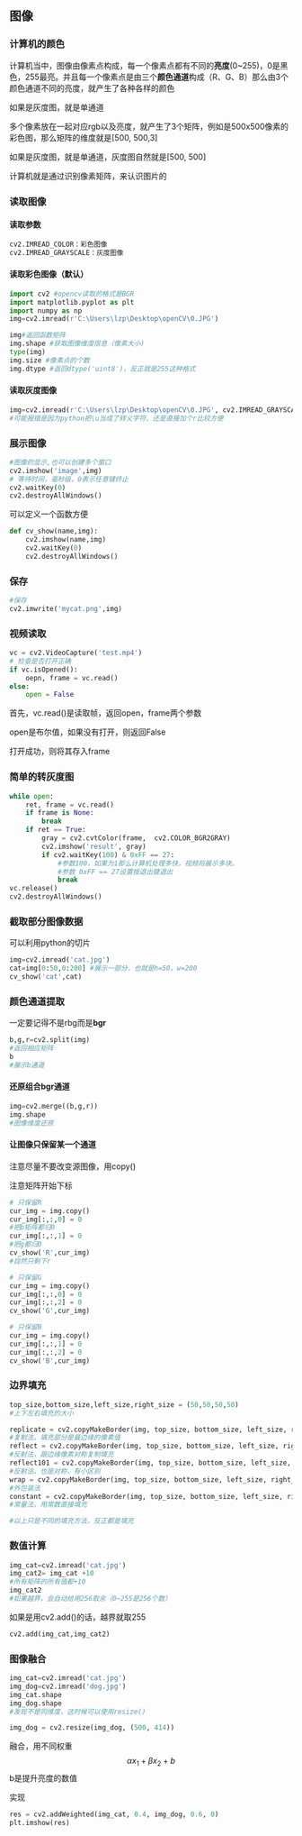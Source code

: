 

## 图像





### 计算机的颜色

​	计算机当中，图像由像素点构成，每一个像素点都有不同的**亮度**(0~255)，0是黑色，255最亮。并且每一个像素点是由三个**颜色通道**构成（R、G、B）那么由3个颜色通道不同的亮度，就产生了各种各样的颜色

如果是灰度图，就是单通道

多个像素放在一起对应rgb以及亮度，就产生了3个矩阵，例如是500x500像素的彩色图，那么矩阵的维度就是[500, 500,3]

如果是灰度图，就是单通道，灰度图自然就是[500, 500]

计算机就是通过识别像素矩阵，来认识图片的

### 读取图像

#### 读取参数

~~~python
cv2.IMREAD_COLOR：彩色图像
cv2.IMREAD_GRAYSCALE：灰度图像
~~~

#### 读取彩色图像（默认）

~~~python
import cv2 #opencv读取的格式是BGR
import matplotlib.pyplot as plt
import numpy as np 
img=cv2.imread(r'C:\Users\lzp\Desktop\openCV\0.JPG')

img#返回函数矩阵
img.shape #获取图像维度信息（像素大小)
type(img)
img.size #像素点的个数
img.dtype #返回dtype('uint8')，反正就是255这种格式
~~~



#### 读取灰度图像

~~~python
img=cv2.imread(r'C:\Users\lzp\Desktop\openCV\0.JPG', cv2.IMREAD_GRAYSCALE)
#可能报错是因为python把\u当成了转义字符，还是直接加个r比较方便
~~~

### 展示图像

~~~python
#图像的显示,也可以创建多个窗口
cv2.imshow('image',img) 
# 等待时间，毫秒级，0表示任意键终止
cv2.waitKey(0) 
cv2.destroyAllWindows()
~~~

可以定义一个函数方便

~~~python
def cv_show(name,img):
    cv2.imshow(name,img) 
    cv2.waitKey(0) 
    cv2.destroyAllWindows()
~~~

### 保存

~~~python 
#保存
cv2.imwrite('mycat.png',img)
~~~

### 视频读取

~~~python
vc = cv2.VideoCapture('test.mp4')
# 检查是否打开正确
if vc.isOpened(): 
    oepn, frame = vc.read()
else:
    open = False
~~~

首先，vc.read()是读取帧，返回open，frame两个参数

open是布尔值，如果没有打开，则返回False

打开成功，则将其存入frame

### 简单的转灰度图

~~~Python
while open:
    ret, frame = vc.read()
    if frame is None:
        break
    if ret == True:
        gray = cv2.cvtColor(frame,  cv2.COLOR_BGR2GRAY)
        cv2.imshow('result', gray)
        if cv2.waitKey(100) & 0xFF == 27: 
            #参数100，如果为1那么计算机处理多快，视频将展示多块。
            #参数 0xFF == 27设置按退出键退出
            break
vc.release()
cv2.destroyAllWindows()
~~~

### 截取部分图像数据

可以利用python的切片

~~~python
img=cv2.imread('cat.jpg')
cat=img[0:50,0:200] #展示一部分，也就是h=50，w=200
cv_show('cat',cat)
~~~

### 颜色通道提取

一定要记得不是rbg而是**bgr**

~~~python
b,g,r=cv2.split(img)
#返回相应矩阵
b
#展示b通道
~~~

#### 还原组合bgr通道

~~~python
img=cv2.merge((b,g,r))
img.shape
#图像维度还原
~~~

#### 让图像只保留某一个通道

注意尽量不要改变源图像，用copy()

注意矩阵开始下标

~~~python
# 只保留R
cur_img = img.copy()
cur_img[:,:,0] = 0
#把b矩阵都归0
cur_img[:,:,1] = 0
#把g都归0
cv_show('R',cur_img)
#自然只剩下r

# 只保留G
cur_img = img.copy()
cur_img[:,:,0] = 0
cur_img[:,:,2] = 0
cv_show('G',cur_img)

# 只保留B
cur_img = img.copy()
cur_img[:,:,1] = 0
cur_img[:,:,2] = 0
cv_show('B',cur_img)

~~~

### 边界填充

~~~python
top_size,bottom_size,left_size,right_size = (50,50,50,50)
#上下左右填充的大小

replicate = cv2.copyMakeBorder(img, top_size, bottom_size, left_size, right_size, borderType=cv2.BORDER_REPLICATE)
#复制法，填充部分是最边缘的像素值
reflect = cv2.copyMakeBorder(img, top_size, bottom_size, left_size, right_size,cv2.BORDER_REFLECT)
#反射法，跟边缘像素对称复制填充
reflect101 = cv2.copyMakeBorder(img, top_size, bottom_size, left_size, right_size, cv2.BORDER_REFLECT_101)
#反射法，也是对称，有小区别
wrap = cv2.copyMakeBorder(img, top_size, bottom_size, left_size, right_size, cv2.BORDER_WRAP)
#外包装法
constant = cv2.copyMakeBorder(img, top_size, bottom_size, left_size, right_size,cv2.BORDER_CONSTANT, value=0)
#常量法，用常数直接填充

#以上只是不同的填充方法，反正都是填充
~~~

### 数值计算

~~~python
img_cat=cv2.imread('cat.jpg')
img_cat2= img_cat +10 
#所有矩阵的所有值都+10
img_cat2
#如果越界，会自动给用256取余（0~255是256个数）
~~~

如果是用cv2.add()的话，越界就取255

~~~python
cv2.add(img_cat,img_cat2)
~~~

### 图像融合

~~~python
img_cat=cv2.imread('cat.jpg')
img_dog=cv2.imread('dog.jpg')
img_cat.shape
img_dog.shape
#发现不是同维度，这时候可以使用resize()

img_dog = cv2.resize(img_dog, (500, 414))
~~~

融合，用不同权重
$$
\alpha x_1+\beta x_2+b
$$
b是提升亮度的数值

实现

~~~python
res = cv2.addWeighted(img_cat, 0.4, img_dog, 0.6, 0)
plt.imshow(res)
~~~

